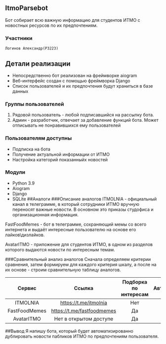 ## ItmoParsebot
Бот собирает всю важную информацию для студентов ИТМО с новостных ресурсов по их предпочтениям.

### Участники
    Логинов Александр(Р3223)

## Детали реализации
* Непосредственно бот реализован на фреймворке aiogram
* Веб-интерфейс создан с помощью фреймворка Django
* Список пользователей и их предпочтения будут храниться в базе данных
### Группы пользователей
1. Рядовой пользователь - любой подписавшийся на рассылку бота.
2. Админ - разработчик, отвечает за добавление функций бота. Может отписывать не понравившихся ему пользователей
### Пользователям доступны
* Подписка на бота
* Получение актуальной информации от ИТМО
* Настройка категорий показанныйх новостей
### Модули
* Python 3.9 
* Aiogram
* Django
* SQLite
##Аналоги
###Описание аналогов
ITMOLNIA - официальный канал в телеграмме, в который сотрудники ИТМО вручную переносят важные новости. В основном это приказы студофиса и организационная информация.

FastFoodMemes - бот в телеграмме, сохраняющий мемы со всего интернета и выдаёт интересные пользователю на основе его лайков\дизлайков.

AvatarITMO - приложение для студентов ИТМО, в одном из разделов которого выдаются новости по интересным темам.

###Сравнительный анализ аналогов
Сначала определяем критерии сравнения, затем формируем для каждого критерия шкалу, а после на их основе - строим сравнительную таблицу аналогов.

| Сервис | Ссылка | Подборка по интересам | Автоматизированность |
| :---: | :---: | :---: | :---: |
| ITMOLNIA | https://t.me/itmolnia | Нет | Нет |
| FastFoodMemes | https://t.me/fastfoodmemes | Да | Да |
| AvatarITMO | Нет в открытом доступе | Да | Да |

##Вывод
Я напишу бота, который будет автоматизированно дублировать новости пабликов ИТМО по предпочтениям пользователя.